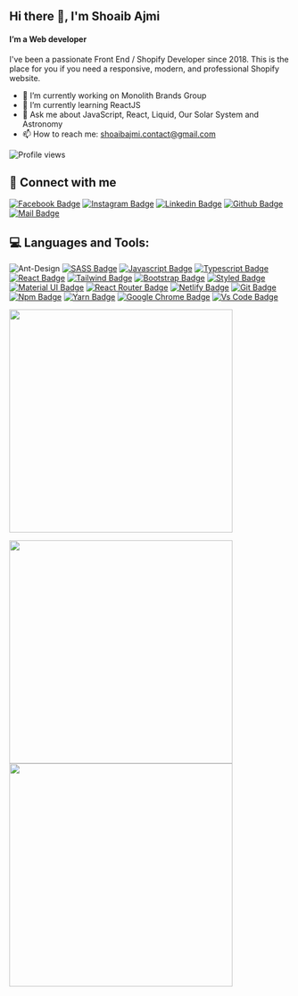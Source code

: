 ## Hi there 👋, I'm Shoaib Ajmi
#### I’m a Web developer

I've been a passionate Front End / Shopify Developer since 2018. This is the place for you if you need a responsive, modern, and professional Shopify website.


- 🔭 I’m currently working on Monolith Brands Group
- 🌱 I’m currently learning ReactJS
- 💬 Ask me about JavaScript, React, Liquid, Our Solar System and Astronomy
- 📫 How to reach me: shoaibajmi.contact@gmail.com


![Profile views](https://gpvc.arturio.dev/shoaibajmi) 

## 🚀 Connect with me

[![Facebook Badge](https://img.shields.io/badge/Facebook-1877F2?style=for-the-badge&logo=facebook&logoColor=white)](https://www.facebook.com/shoaibajmiofficial/)
[![Instagram Badge](https://img.shields.io/badge/Instagram-E4405F?style=for-the-badge&logo=instagram&logoColor=white)](https://www.instagram.com/shoaibajmiofficial/)
[![Linkedin Badge](https://img.shields.io/badge/LinkedIn-0077B5?style=for-the-badge&logo=linkedin&logoColor=white)](https://www.linkedin.com/in/shoaibajmi/)
[![Github Badge](https://img.shields.io/badge/GitHub-100000?style=for-the-badge&logo=github&logoColor=white)](https://github.com/shoaibajmi)
[![Mail Badge](https://img.shields.io/badge/Email-D14836?style=for-the-badge&logo=gmail&logoColor=white)](mailto:shoaibajmi.contact@gmail.com
)




## 💻 Languages and Tools:

![Ant-Design](https://img.shields.io/badge/-AntDesign-%230170FE?style=for-the-badge&logo=ant-design&logoColor=white)
[![SASS Badge](https://img.shields.io/badge/Sass-CC6699?style=for-the-badge&logo=sass&logoColor=white)](https://github.com/shoaibajmi)
[![Javascript Badge](https://img.shields.io/badge/JavaScript-F7DF1E?style=for-the-badge&logo=javascript&logoColor=black)](https://github.com/shoaibajmi)
[![Typescript Badge](https://img.shields.io/badge/typeScript-0078D6?style=for-the-badge&logo=typeScript&logoColor=white)](https://github.com/shoaibajmi)
[![React Badge](https://img.shields.io/badge/React-20232A?style=for-the-badge&logo=react&logoColor=61DAFB)](https://github.com/shoaibajmi)
[![Tailwind Badge](https://img.shields.io/badge/Tailwind_CSS-38B2AC?style=for-the-badge&logo=tailwind-css&logoColor=white)](https://github.com/shoaibajmi)
[![Bootstrap Badge](https://img.shields.io/badge/Bootstrap-563D7C?style=for-the-badge&logo=bootstrap&logoColor=white)](https://github.com/shoaibajmi)
[![Styled Badge](https://img.shields.io/badge/styled--components-DB7093?style=for-the-badge&logo=styled-components&logoColor=white)](https://github.com/shoaibajmi)
[![Material UI Badge](https://img.shields.io/badge/Material--UI-0081CB?style=for-the-badge&logo=material-ui&logoColor=white)](https://github.com/shoaibajmi)
[![React Router Badge](https://img.shields.io/badge/React_Router-CA4245?style=for-the-badge&logo=react-router&logoColor=white)](https://github.com/shoaibajmi)
[![Netlify Badge](https://img.shields.io/badge/Netlify-00C7B7?style=for-the-badge&logo=netlify&logoColor=white)](https://github.com/shoaibajmi)
[![Git Badge](https://img.shields.io/badge/git-f34f29?style=for-the-badge&logo=git&logoColor=white)](https://github.com/shoaibajmi)
[![Npm Badge](https://img.shields.io/badge/npm-d7141a?style=for-the-badge&logo=npm&logoColor=white)](https://github.com/shoaibajmi)
[![Yarn Badge](https://img.shields.io/badge/yarn-0078D6?style=for-the-badge&logo=yarn&logoColor=white)](https://github.com/shoaibajmi)
[![Google Chrome Badge](https://img.shields.io/badge/google_chrome-556532?style=for-the-badge&logo=googlechrome&logoColor=white)](https://github.com/shoaibajmi)
[![Vs Code Badge](https://img.shields.io/badge/Visual_Studio_Code-0078D6?style=for-the-badge&logo=visualstudiocode&logoColor=white)](https://github.com/shoaibajmi)



<p>
  <img width="400px" src="https://github-readme-stats.vercel.app/api/top-langs/?username=srhimel&hide=TeX&layout=compact&theme=radical&hide_border=true&bg_color=1F222E" />
</p>

<p>
  <img width="400px" src="https://github-readme-stats.vercel.app/api?username=srhimel&count_private=true&show_icons=true&theme=material-palenight&hide_border=true&bg_color=1F222E" />
  <img width="400px" src="https://github-readme-streak-stats.herokuapp.com?user=srhimel&theme=material-palenight&hide_border=true&fire=C77800&ring=7C2AE8&background=1F222E" />
</p>
